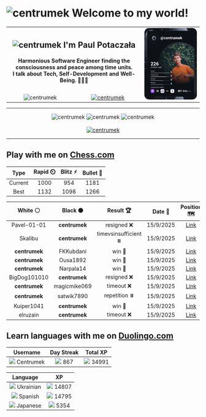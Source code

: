 <h1>
  <img
    src="https://emojis.slackmojis.com/emojis/images/1531849430/4246/blob-sunglasses.gif"
    width="30"
    alt="centrumek"
  />
  Welcome to my world!
</h1>

<table>
  <tbody>
    <tr>
      <td align="center" width="70%" colspan="2">
        <h2>
          <img
            src="https://raw.githubusercontent.com/MartinHeinz/MartinHeinz/master/wave.gif"
            width="30px"
            alt="centrumek"
          />
          I'm Paul Potaczała
        </h2>
        <h4>
          Harmonious Software Engineer finding the consciousness and peace among time units.
          <br/>
          I talk about Tech, Self-Development and Well-Being. 🌿🧘🚀
        </h4>
      </td>
      <td width="30%" rowspan="2">
        <a href="https://app.daily.dev/centrumek">
          <img
            src="./devcard.svg"
            alt="centrumek"
          />
        </a>
      </td>
    </tr>
    <tr align="center">
      <td>
        <img
          src="https://komarev.com/ghpvc/?username=centrumek&label=visitors&color=0e75b6&style=flat"
          alt="centrumek"
        >
      </td>
      <td>
        <a href="https://stackoverflow.com/users/14496012/centrumek">
          <img
            src="https://stackoverflow.com/users/flair/14496012.png?theme=dark"
            alt="centrumek"
          >
        </a>
      </td>
    </tr>
  </tbody>
</table>

---
<div align="center">
  <img 
    src="https://github-readme-stats.vercel.app/api?username=centrumek&show_icons=true&count_private=true&theme=dark&hide_border=true&hide=issues,contribs&bg_color=00000000"
    alt="centrumek"
  />
  <img
    src="https://github-readme-stats.vercel.app/api/top-langs/?username=centrumek&layout=compact&hide_border=true&theme=dark&bg_color=00000000&langs_count=6&exclude_repo=air-statistic-app"
    alt="centrumek"
  />
  <img 
    src="https://github-readme-streak-stats.herokuapp.com?user=centrumek&theme=dark&hide_border=true&background=FFFFFF00"
    alt="centrumek"
  />
  <br/>
  <br/>
  <a href="https://www.buymeacoffee.com/centrumek">
    <img
      src="https://cdn.buymeacoffee.com/buttons/v2/default-orange.png"
      height="50"
      width="210"
      alt="centrumek"
    />
  </a>
</div>

---

## Play with me on [Chess.com](https://www.chess.com/member/centrumek)

<div align="center">
<!--START_SECTION:chessStats-->
<!-- Automatically generated with https://github.com/Balastrong/chess-stats-action -->

| Type | Rapid ⏲️ | Blitz ⚡ | Bullet 🔫 |
|:---:|:---:|:---:|:---:|
| Current | 1000 | 954 | 1181 |
| Best | 1132 | 1098 | 1266 |

| White ⚪ | Black ⚫ | Result 🏆 | Date 📅 | Position 🗺️ | Type 🕕 |
|:---:|:---:|:---:|:---:|:---:|:---:|
| Pavel-01-01 | **centrumek** | resigned ❌ | 15/9/2025 | <a href="http://www.ee.unb.ca/cgi-bin/tervo/fen.pl?select=8/8/8/2R1k3/KQ2P3/P7/8/8 b - - 3 54">Link</a> | Blitz |
| Skalibu | **centrumek** | timevsinsufficient ⏸️ | 15/9/2025 | <a href="http://www.ee.unb.ca/cgi-bin/tervo/fen.pl?select=8/8/K7/3k1bn1/3q4/8/8/8 b - - 10 63">Link</a> | Blitz |
| **centrumek** | FKKubdani | win 🥇 | 15/9/2025 | <a href="http://www.ee.unb.ca/cgi-bin/tervo/fen.pl?select=4r1k1/p1R4p/1p4pB/8/6P1/P3p2P/1nP5/4K3 b - - 2 34">Link</a> | Blitz |
| **centrumek** | Ousa1892 | win 🥇 | 15/9/2025 | <a href="http://www.ee.unb.ca/cgi-bin/tervo/fen.pl?select=2k1R3/ppp2pp1/7p/5q2/2r5/6P1/PP1R3P/3K4 b - - 3 25">Link</a> | Blitz |
| **centrumek** | Narpala14 | win 🥇 | 15/9/2025 | <a href="http://www.ee.unb.ca/cgi-bin/tervo/fen.pl?select=8/2R5/3qp3/3k3p/p3p3/7K/2Q2PPN/7r b - - 3 39">Link</a> | Blitz |
| BigDog101010 | **centrumek** | resigned ❌ | 15/9/2025 | <a href="http://www.ee.unb.ca/cgi-bin/tervo/fen.pl?select=4kr2/p1B1b1pp/8/3p4/8/2P1P3/PP1N1PPP/R4RK1 b - - 2 21">Link</a> | Blitz |
| **centrumek** | magicmike069 | timeout ❌ | 15/9/2025 | <a href="http://www.ee.unb.ca/cgi-bin/tervo/fen.pl?select=8/7p/7K/8/4q3/8/7k/6q1 w - - 2 49">Link</a> | Blitz |
| **centrumek** | satwik7890 | repetition ⏸️ | 15/9/2025 | <a href="http://www.ee.unb.ca/cgi-bin/tervo/fen.pl?select=8/7p/1b6/1P2k1p1/2K2pP1/5P1P/8/8 w - - 13 45">Link</a> | Blitz |
| Kuiper1041 | **centrumek** | win 🥇 | 15/9/2025 | <a href="http://www.ee.unb.ca/cgi-bin/tervo/fen.pl?select=7r/2q2kp1/p4p2/5P2/P3p2p/1P6/6PP/6K1 w - - 0 39">Link</a> | Blitz |
| elruzain | **centrumek** | timeout ❌ | 15/9/2025 | <a href="http://www.ee.unb.ca/cgi-bin/tervo/fen.pl?select=8/7P/4k3/1p4r1/1B5K/2P5/P7/8 b - - 1 50">Link</a> | Blitz |

<!--END_SECTION:chessStats-->
</div>

## Learn languages with me on [Duolingo.com](https://www.duolingo.com/profile/Centrumek)

<div align="center">
<!--START_SECTION:duolingoStats-->
<!-- Automatically generated with https://github.com/centrumek/duolingo-readme-stats-->

| Username | Day Streak | Total XP |
|:---:|:---:|:---:|
| <img src="https://raw.githubusercontent.com/centrumek/duolingo-readme-stats/main/assets/duolingo.png" height="12"> Centrumek | <img src="https://raw.githubusercontent.com/centrumek/duolingo-readme-stats/main/assets/streakinactive.svg" height="12"> 867 | <img src="https://raw.githubusercontent.com/centrumek/duolingo-readme-stats/main/assets/xp.svg" height="12"> 34991 |

| Language | XP |
|:---:|:---:|
| <img src="https://raw.githubusercontent.com/centrumek/duolingo-readme-stats/main/assets/langs/ukrainian.svg" height="12"> Ukrainian | <img src="https://raw.githubusercontent.com/centrumek/duolingo-readme-stats/main/assets/xp.svg" height="12"> 14807 |
| <img src="https://raw.githubusercontent.com/centrumek/duolingo-readme-stats/main/assets/langs/spanish.svg" height="12"> Spanish | <img src="https://raw.githubusercontent.com/centrumek/duolingo-readme-stats/main/assets/xp.svg" height="12"> 14795 |
| <img src="https://raw.githubusercontent.com/centrumek/duolingo-readme-stats/main/assets/langs/japanese.svg" height="12"> Japanese | <img src="https://raw.githubusercontent.com/centrumek/duolingo-readme-stats/main/assets/xp.svg" height="12"> 5354 |

<!--END_SECTION:duolingoStats-->
</div>
<!--
**centrumek/centrumek** is a ✨ _special_ ✨ repository because its `README.md` (this file) appears on your GitHub profile.

Here are some ideas to get you started:

- 🔭 I’m currently working on ...
- 🌱 I’m currently learning ...
- 👯 I’m looking to collaborate on ...
- 🤔 I’m looking for help with ...
- 💬 Ask me about ...
- 📫 How to reach me: ...
- 😄 Pronouns: ...
- ⚡ Fun fact: ...
-->
